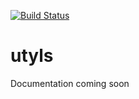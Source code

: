 [![Build Status](https://travis-ci.org/shivani08/utyls.svg?branch=master)](https://travis-ci.org/shivani08/utyls)
# utyls

Documentation coming soon
